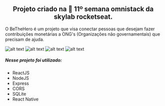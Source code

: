 <h2 align="center">
  Projeto criado na 🚀 11º semana omnistack da skylab rocketseat.
</h2>

   O BeTheHero é um projeto que visa conectar pessoas que desejam fazer contribuições monetárias a ONG's (Organizações não governamentais) que precisam de ajuda.

 ![alt text](https://github.com/AntonioNarcilio/semana-omnistack-11-be-the-hero/blob/master/screenshoot/1-BeTheHero_Login.png "Tela - login")
 ![alt text](https://github.com/AntonioNarcilio/semana-omnistack-11-be-the-hero/blob/master/screenshoot/2-BeTheHero_CadastroDeONGS.png "Tela - Cadastro de ONGS")
 ![alt text](https://github.com/AntonioNarcilio/semana-omnistack-11-be-the-hero/blob/master/screenshoot/3-BeTheHero_Home.png "Tela - Home")
 ![alt text](https://github.com/AntonioNarcilio/semana-omnistack-11-be-the-hero/blob/master/screenshoot/4-BeTheHero_CadastroDeCaso.png "Cadastro de caso")
 

##### Nesse projeto foi utilizado:

 - ReactJS
 - NodeJS
 - Express
 - CORS
 - SQLite
 - React Native
 
